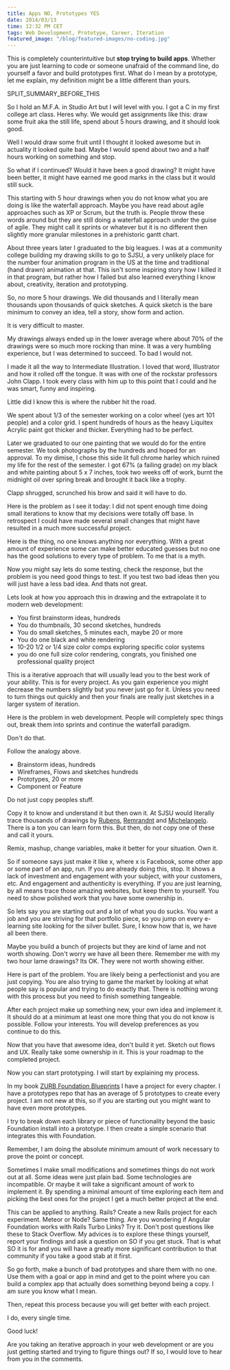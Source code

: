 ```yaml
---
title: Apps NO, Prototypes YES
date: 2014/03/13
time: 12:32 PM CET
tags: Web Development, Prototype, Career, Iteration
featured_image: "/blog/featured-images/no-coding.jpg"
---
```


This is completely counterintuitive but **stop trying to build apps**. Whether you are just learning to code or someone unafraid of the command line, do yourself a favor and build prototypes first. What do I mean by a prototype, let me explain, my definition might be a little different than yours.

SPLIT\_SUMMARY\_BEFORE\_THIS

So I hold an M.F.A. in Studio Art but I will level with you. I got a C in my first college art class. Heres why. We would get assignments like this: draw some fruit aka the still life, spend about 5 hours drawing, and it should look good. 

Well I would draw some fruit until I thought it looked awesome but in actuality it looked quite bad. Maybe I would spend about two and a half hours working on something and stop.

So what if I continued? Would it have been a good drawing? It might have been better, it might have earned me good marks in the class but it would still suck.

This starting with 5 hour drawings when you do not know what you are doing is like the waterfall approach. Maybe you have read about agile approaches such as XP or Scrum, but the truth is. People throw these words around but they are still doing a waterfall approach under the guise of agile. They might call it sprints or whatever but it is no different then slightly more granular milestones in a prehistoric gantt chart.

About three years later I graduated to the big leagues. I was at a community college building my drawing skills to go to SJSU, a very unlikely place for the number four animation program in the US at the time and traditional (hand drawn) animation at that. This isn't some inspiring story how I killed it in that program, but rather how I failed but also learned everything I know about, creativity, iteration and prototyping.

So, no more 5 hour drawings. We did thousands and I literally mean thousands upon thousands of quick sketches. A quick sketch is the bare minimum to convey an idea, tell a story, show form and action.

It is very difficult to master.

My drawings always ended up in the lower average where about 70% of the drawings were so much more rocking than mine. It was a very humbling experience, but I was determined to succeed. To bad I would not.

I made it all the way to Intermediate Illustration. I loved that word, Illustrator and how it rolled off the tongue. It was with one of the rockstar professors John Clapp. I took every class with him up to this point that I could and he was smart, funny and inspiring.

Little did I know this is where the rubber hit the road.

We spent about 1/3 of the semester working on a color wheel (yes art 101 people) and a color grid. I spent hundreds of hours as the heavy Liquitex Acrylic paint got thicker and thicker. Everything had to be perfect.

Later we graduated to our one painting that we would do for the entire semester. We took photographs by the hundreds and hoped for an approval. To my dimise, I chose this side lit full chrome harley which ruined my life for the rest of the semester. I got 67% (a failing grade) on my black and white painting about 5 x 7 inches, took two weeks off of work, burnt the midnight oil over spring break and brought it back like a trophy.

Clapp shrugged, scrunched his brow and said it will have to do.

Here is the problem as I see it today: I did not spent enough time doing small iterations to know that my decisions were totally off base. In retrospect I could have made several small changes that might have resulted in a much more successful project.

Here is the thing, no one knows anything nor everything. With a great amount of experience some can make better educated guesses but no one has the good solutions to every type of problem. To me that is a myth.

Now you might say lets do some testing, check the response, but the problem is you need good things to test. If you test two bad ideas then you will just have a less bad idea. And thats not great.

Lets look at how you approach this in drawing and the extrapolate it to modern web development:

- You first brainstorm ideas, hundreds
- You do thumbnails, 30 second sketches, hundreds
- You do small sketches, 5 minutes each, maybe 20 or more
- You do one black and white rendering
- 10-20 1/2 or 1/4 size color comps exploring specific color systems
- you do one full size color rendering, congrats, you finished one professional quality project

This is a iterative approach that will usually lead you to the best work of your ability. This is for every project. As you gain experience you might decrease the numbers slightly but you never just go for it. Unless you need to turn things out quickly and then your finals are really just sketches in a larger system of iteration.

Here is the problem in web development. People will completely spec things out, break them into sprints and continue the waterfall paradigm. 

Don't do that.

Follow the analogy above.

- Brainstorm ideas, hundreds
- Wireframes, Flows and sketches hundreds
- Prototypes, 20 or more
- Component or Feature

Do not just copy peoples stuff.

Copy it to know and understand it but then own it. At SJSU would literally trace thousands of drawings by [Rubens](http://en.wikipedia.org/wiki/Peter_Paul_Rubens), [Remrandnt](http://en.wikipedia.org/wiki/Rembrandt) and [Michelangelo](http://en.wikipedia.org/wiki/Michelangelo). There is a ton you can learn form this. But then, do not copy one of these and call it yours.

Remix, mashup, change variables, make it better for your situation. Own it.

So if someone says just make it like x, where x is Facebook, some other app or some part of an app, run. If you are already doing this, stop. It shows a lack of investment and engagement with your subject, with your customers, etc. And engagement and authenticity is everything. If you are just learning, by all means trace those amazing websites, but keep them to yourself. You need to show polished work that you have some ownership in.

So lets say you are starting out and a lot of what you do sucks. You want a job and you are striving for that portfolio piece, so you jump on every e-learning site looking for the silver bullet. Sure, I know how that is, we have all been there.

Maybe you build a bunch of projects but they are kind of lame and not worth showing. Don't worry we have all been there. Remember me with my two hour lame drawings? Its OK. They were not worth showing either.

Here is part of the problem. You are likely being a perfectionist and you are just copying. You are also trying to game the market by looking at what people say is popular and trying to do exactly that. There is nothing wrong with this process but you need to finish something tangeable.

After each project make up something new, your own idea and implement it. It should do at a minimum at least one more thing that you do not know is possible. Follow your interests. You will develop preferences as you continue to do this.

Now that you have that awesome idea, don't build it yet. Sketch out flows and UX. Really take some ownership in it. This is your roadmap to the completed project.

Now you can start prototyping. I will start by explaining my process.

In my book [ZURB Foundation Blueprints](/zurb-foundation-blueprints) I have a project for every chapter. I have a prototypes repo that has an average of 5 prototypes to create every project. I am not new at this, so if you are starting out you might want to have even more prototypes.

I try to break down each library or piece of functionality beyond the basic Foundation install into a prototype. I then create a simple scenario that integrates this with Foundation.

Remember, I am doing the absolute minimum amount of work necessary to prove the point or concept.

Sometimes I make small modifications and sometimes things do not work out at all. Some ideas were just plain bad. Some technologies are incompatible. Or maybe it will take a significant amount of work to implement it. By spending a minimal amount of time exploring each item and picking the best ones for the project I get a much better project at the end.

This can be applied to anything. Rails? Create a new Rails project for each experiment. Meteor or Node? Same thing. Are you wondering if Angular Foundation works with Rails Turbo Links? Try it. Don't post questions like these to Stack Overflow. My advices is to explore these things yourself, report your findings and ask a question on SO if you get stuck. That is what SO it is for and you will have a greatly more significant contribution to that community if you take a good stab at it first.

So go forth, make a bunch of bad prototypes and share them with no one. Use them with a goal or app in mind and get to the point where you can build a complex app that actually does something beyond being a copy. I am sure you know what I mean.

Then, repeat this process because you will get better with each project.

I do, every single time.

Good luck!

Are you taking an iterative approach in your web development or are you just getting started and trying to figure things out? If so, I would love to hear from you in the comments.